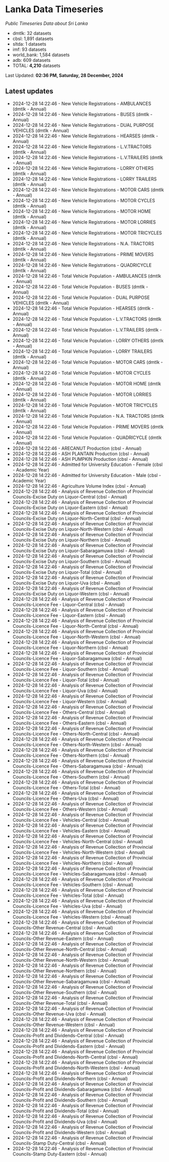 # Lanka Data Timeseries
*Public Timeseries Data about Sri Lanka*

* dmtlk: 32 datasets
* cbsl: 1,891 datasets
* sltda: 1 datasets
* imf: 93 datasets
* world_bank: 1,584 datasets
* adb: 609 datasets
* TOTAL: **4,210** datasets

Last Updated: **02:36 PM, Saturday, 28 December, 2024**

## Latest updates

* 2024-12-28 14:22:46 - New Vehicle Registrations - AMBULANCES (dmtlk - Annual)
* 2024-12-28 14:22:46 - New Vehicle Registrations - BUSES (dmtlk - Annual)
* 2024-12-28 14:22:46 - New Vehicle Registrations - DUAL PURPOSE VEHICLES (dmtlk - Annual)
* 2024-12-28 14:22:46 - New Vehicle Registrations - HEARSES (dmtlk - Annual)
* 2024-12-28 14:22:46 - New Vehicle Registrations - L.V.TRACTORS (dmtlk - Annual)
* 2024-12-28 14:22:46 - New Vehicle Registrations - L.V.TRAILERS (dmtlk - Annual)
* 2024-12-28 14:22:46 - New Vehicle Registrations - LORRY OTHERS (dmtlk - Annual)
* 2024-12-28 14:22:46 - New Vehicle Registrations - LORRY TRAILERS (dmtlk - Annual)
* 2024-12-28 14:22:46 - New Vehicle Registrations - MOTOR CARS (dmtlk - Annual)
* 2024-12-28 14:22:46 - New Vehicle Registrations - MOTOR CYCLES (dmtlk - Annual)
* 2024-12-28 14:22:46 - New Vehicle Registrations - MOTOR HOME (dmtlk - Annual)
* 2024-12-28 14:22:46 - New Vehicle Registrations - MOTOR LORRIES (dmtlk - Annual)
* 2024-12-28 14:22:46 - New Vehicle Registrations - MOTOR TRICYCLES (dmtlk - Annual)
* 2024-12-28 14:22:46 - New Vehicle Registrations - N.A. TRACTORS (dmtlk - Annual)
* 2024-12-28 14:22:46 - New Vehicle Registrations - PRIME MOVERS (dmtlk - Annual)
* 2024-12-28 14:22:46 - New Vehicle Registrations - QUADRICYCLE (dmtlk - Annual)
* 2024-12-28 14:22:46 - Total Vehicle Population - AMBULANCES (dmtlk - Annual)
* 2024-12-28 14:22:46 - Total Vehicle Population - BUSES (dmtlk - Annual)
* 2024-12-28 14:22:46 - Total Vehicle Population - DUAL PURPOSE VEHICLES (dmtlk - Annual)
* 2024-12-28 14:22:46 - Total Vehicle Population - HEARSES (dmtlk - Annual)
* 2024-12-28 14:22:46 - Total Vehicle Population - L.V.TRACTORS (dmtlk - Annual)
* 2024-12-28 14:22:46 - Total Vehicle Population - L.V.TRAILERS (dmtlk - Annual)
* 2024-12-28 14:22:46 - Total Vehicle Population - LORRY OTHERS (dmtlk - Annual)
* 2024-12-28 14:22:46 - Total Vehicle Population - LORRY TRAILERS (dmtlk - Annual)
* 2024-12-28 14:22:46 - Total Vehicle Population - MOTOR CARS (dmtlk - Annual)
* 2024-12-28 14:22:46 - Total Vehicle Population - MOTOR CYCLES (dmtlk - Annual)
* 2024-12-28 14:22:46 - Total Vehicle Population - MOTOR HOME (dmtlk - Annual)
* 2024-12-28 14:22:46 - Total Vehicle Population - MOTOR LORRIES (dmtlk - Annual)
* 2024-12-28 14:22:46 - Total Vehicle Population - MOTOR TRICYCLES (dmtlk - Annual)
* 2024-12-28 14:22:46 - Total Vehicle Population - N.A. TRACTORS (dmtlk - Annual)
* 2024-12-28 14:22:46 - Total Vehicle Population - PRIME MOVERS (dmtlk - Annual)
* 2024-12-28 14:22:46 - Total Vehicle Population - QUADRICYCLE (dmtlk - Annual)
* 2024-12-28 14:22:46 - ARECANUT Production (cbsl - Annual)
* 2024-12-28 14:22:46 - ASH PLANTAIN Production (cbsl - Annual)
* 2024-12-28 14:22:46 - ASH PUMPKIN Production (cbsl - Annual)
* 2024-12-28 14:22:46 - Admitted for University Education - Female (cbsl - Academic Year)
* 2024-12-28 14:22:46 - Admitted for University Education - Male (cbsl - Academic Year)
* 2024-12-28 14:22:46 - Agriculture Volume Index (cbsl - Annual)
* 2024-12-28 14:22:46 - Analysis of Revenue Collection of Provincial Councils-Excise Duty on Liquor-Central (cbsl - Annual)
* 2024-12-28 14:22:46 - Analysis of Revenue Collection of Provincial Councils-Excise Duty on Liquor-Eastern (cbsl - Annual)
* 2024-12-28 14:22:46 - Analysis of Revenue Collection of Provincial Councils-Excise Duty on Liquor-North-Central (cbsl - Annual)
* 2024-12-28 14:22:46 - Analysis of Revenue Collection of Provincial Councils-Excise Duty on Liquor-North-Western (cbsl - Annual)
* 2024-12-28 14:22:46 - Analysis of Revenue Collection of Provincial Councils-Excise Duty on Liquor-Northern (cbsl - Annual)
* 2024-12-28 14:22:46 - Analysis of Revenue Collection of Provincial Councils-Excise Duty on Liquor-Sabaragamuwa (cbsl - Annual)
* 2024-12-28 14:22:46 - Analysis of Revenue Collection of Provincial Councils-Excise Duty on Liquor-Southern (cbsl - Annual)
* 2024-12-28 14:22:46 - Analysis of Revenue Collection of Provincial Councils-Excise Duty on Liquor-Total (cbsl - Annual)
* 2024-12-28 14:22:46 - Analysis of Revenue Collection of Provincial Councils-Excise Duty on Liquor-Uva (cbsl - Annual)
* 2024-12-28 14:22:46 - Analysis of Revenue Collection of Provincial Councils-Excise Duty on Liquor-Western (cbsl - Annual)
* 2024-12-28 14:22:46 - Analysis of Revenue Collection of Provincial Councils-Licence Fee - Liquor-Central (cbsl - Annual)
* 2024-12-28 14:22:46 - Analysis of Revenue Collection of Provincial Councils-Licence Fee - Liquor-Eastern (cbsl - Annual)
* 2024-12-28 14:22:46 - Analysis of Revenue Collection of Provincial Councils-Licence Fee - Liquor-North-Central (cbsl - Annual)
* 2024-12-28 14:22:46 - Analysis of Revenue Collection of Provincial Councils-Licence Fee - Liquor-North-Western (cbsl - Annual)
* 2024-12-28 14:22:46 - Analysis of Revenue Collection of Provincial Councils-Licence Fee - Liquor-Northern (cbsl - Annual)
* 2024-12-28 14:22:46 - Analysis of Revenue Collection of Provincial Councils-Licence Fee - Liquor-Sabaragamuwa (cbsl - Annual)
* 2024-12-28 14:22:46 - Analysis of Revenue Collection of Provincial Councils-Licence Fee - Liquor-Southern (cbsl - Annual)
* 2024-12-28 14:22:46 - Analysis of Revenue Collection of Provincial Councils-Licence Fee - Liquor-Total (cbsl - Annual)
* 2024-12-28 14:22:46 - Analysis of Revenue Collection of Provincial Councils-Licence Fee - Liquor-Uva (cbsl - Annual)
* 2024-12-28 14:22:46 - Analysis of Revenue Collection of Provincial Councils-Licence Fee - Liquor-Western (cbsl - Annual)
* 2024-12-28 14:22:46 - Analysis of Revenue Collection of Provincial Councils-Licence Fee - Others-Central (cbsl - Annual)
* 2024-12-28 14:22:46 - Analysis of Revenue Collection of Provincial Councils-Licence Fee - Others-Eastern (cbsl - Annual)
* 2024-12-28 14:22:46 - Analysis of Revenue Collection of Provincial Councils-Licence Fee - Others-North-Central (cbsl - Annual)
* 2024-12-28 14:22:46 - Analysis of Revenue Collection of Provincial Councils-Licence Fee - Others-North-Western (cbsl - Annual)
* 2024-12-28 14:22:46 - Analysis of Revenue Collection of Provincial Councils-Licence Fee - Others-Northern (cbsl - Annual)
* 2024-12-28 14:22:46 - Analysis of Revenue Collection of Provincial Councils-Licence Fee - Others-Sabaragamuwa (cbsl - Annual)
* 2024-12-28 14:22:46 - Analysis of Revenue Collection of Provincial Councils-Licence Fee - Others-Southern (cbsl - Annual)
* 2024-12-28 14:22:46 - Analysis of Revenue Collection of Provincial Councils-Licence Fee - Others-Total (cbsl - Annual)
* 2024-12-28 14:22:46 - Analysis of Revenue Collection of Provincial Councils-Licence Fee - Others-Uva (cbsl - Annual)
* 2024-12-28 14:22:46 - Analysis of Revenue Collection of Provincial Councils-Licence Fee - Others-Western (cbsl - Annual)
* 2024-12-28 14:22:46 - Analysis of Revenue Collection of Provincial Councils-Licence Fee - Vehicles-Central (cbsl - Annual)
* 2024-12-28 14:22:46 - Analysis of Revenue Collection of Provincial Councils-Licence Fee - Vehicles-Eastern (cbsl - Annual)
* 2024-12-28 14:22:46 - Analysis of Revenue Collection of Provincial Councils-Licence Fee - Vehicles-North-Central (cbsl - Annual)
* 2024-12-28 14:22:46 - Analysis of Revenue Collection of Provincial Councils-Licence Fee - Vehicles-North-Western (cbsl - Annual)
* 2024-12-28 14:22:46 - Analysis of Revenue Collection of Provincial Councils-Licence Fee - Vehicles-Northern (cbsl - Annual)
* 2024-12-28 14:22:46 - Analysis of Revenue Collection of Provincial Councils-Licence Fee - Vehicles-Sabaragamuwa (cbsl - Annual)
* 2024-12-28 14:22:46 - Analysis of Revenue Collection of Provincial Councils-Licence Fee - Vehicles-Southern (cbsl - Annual)
* 2024-12-28 14:22:46 - Analysis of Revenue Collection of Provincial Councils-Licence Fee - Vehicles-Total (cbsl - Annual)
* 2024-12-28 14:22:46 - Analysis of Revenue Collection of Provincial Councils-Licence Fee - Vehicles-Uva (cbsl - Annual)
* 2024-12-28 14:22:46 - Analysis of Revenue Collection of Provincial Councils-Licence Fee - Vehicles-Western (cbsl - Annual)
* 2024-12-28 14:22:46 - Analysis of Revenue Collection of Provincial Councils-Other Revenue-Central (cbsl - Annual)
* 2024-12-28 14:22:46 - Analysis of Revenue Collection of Provincial Councils-Other Revenue-Eastern (cbsl - Annual)
* 2024-12-28 14:22:46 - Analysis of Revenue Collection of Provincial Councils-Other Revenue-North-Central (cbsl - Annual)
* 2024-12-28 14:22:46 - Analysis of Revenue Collection of Provincial Councils-Other Revenue-North-Western (cbsl - Annual)
* 2024-12-28 14:22:46 - Analysis of Revenue Collection of Provincial Councils-Other Revenue-Northern (cbsl - Annual)
* 2024-12-28 14:22:46 - Analysis of Revenue Collection of Provincial Councils-Other Revenue-Sabaragamuwa (cbsl - Annual)
* 2024-12-28 14:22:46 - Analysis of Revenue Collection of Provincial Councils-Other Revenue-Southern (cbsl - Annual)
* 2024-12-28 14:22:46 - Analysis of Revenue Collection of Provincial Councils-Other Revenue-Total (cbsl - Annual)
* 2024-12-28 14:22:46 - Analysis of Revenue Collection of Provincial Councils-Other Revenue-Uva (cbsl - Annual)
* 2024-12-28 14:22:46 - Analysis of Revenue Collection of Provincial Councils-Other Revenue-Western (cbsl - Annual)
* 2024-12-28 14:22:46 - Analysis of Revenue Collection of Provincial Councils-Profit and Dividends-Central (cbsl - Annual)
* 2024-12-28 14:22:46 - Analysis of Revenue Collection of Provincial Councils-Profit and Dividends-Eastern (cbsl - Annual)
* 2024-12-28 14:22:46 - Analysis of Revenue Collection of Provincial Councils-Profit and Dividends-North-Central (cbsl - Annual)
* 2024-12-28 14:22:46 - Analysis of Revenue Collection of Provincial Councils-Profit and Dividends-North-Western (cbsl - Annual)
* 2024-12-28 14:22:46 - Analysis of Revenue Collection of Provincial Councils-Profit and Dividends-Northern (cbsl - Annual)
* 2024-12-28 14:22:46 - Analysis of Revenue Collection of Provincial Councils-Profit and Dividends-Sabaragamuwa (cbsl - Annual)
* 2024-12-28 14:22:46 - Analysis of Revenue Collection of Provincial Councils-Profit and Dividends-Southern (cbsl - Annual)
* 2024-12-28 14:22:46 - Analysis of Revenue Collection of Provincial Councils-Profit and Dividends-Total (cbsl - Annual)
* 2024-12-28 14:22:46 - Analysis of Revenue Collection of Provincial Councils-Profit and Dividends-Uva (cbsl - Annual)
* 2024-12-28 14:22:46 - Analysis of Revenue Collection of Provincial Councils-Profit and Dividends-Western (cbsl - Annual)
* 2024-12-28 14:22:46 - Analysis of Revenue Collection of Provincial Councils-Stamp Duty-Central (cbsl - Annual)
* 2024-12-28 14:22:46 - Analysis of Revenue Collection of Provincial Councils-Stamp Duty-Eastern (cbsl - Annual)